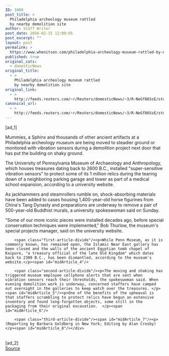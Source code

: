 ```yaml
---
ID: 1008
post_title: >
  Philadelphia archeology museum rattled
  by nearby demolition site
author: Staff Writer
post_date: 2016-02-15 12:00:05
post_excerpt: ""
layout: post
permalink: >
  https://www.whenitson.com/philadelphia-archeology-museum-rattled-by-nearby-demolition-site/
published: true
original_cats:
  - domesticNews
original_title:
  - >
    Philadelphia archeology museum rattled
    by nearby demolition site
original_link:
  - >
    http://feeds.reuters.com/~r/Reuters/domesticNews/~3/R-NeGf86SsE/story01.htm
canonical_url:
  - >
    http://feeds.reuters.com/~r/Reuters/domesticNews/~3/R-NeGf86SsE/story01.htm
---
```

 [ad_1]
<br><div id="articleText">
<span id="midArticle_start"/>

<span class="focusParagraph" readability="5"><p><span class="articleLocatio&lt;/span&gt;n">Mummies, a Sphinx and thousands of other ancient artifacts at a Philadelphia archeology museum are being moved to steadier ground or monitored with vibration sensors during a demolition project next door that has put the building on shaky ground.</span></p></span><span id="midArticle_0"/><p>The University of Pennsylvania Museum of Archaeology and Anthropology, which houses treasures dating back to 2600 B.C., installed "super-sensitive vibration sensors" to protect some of its 1 million relics during the tearing down of a neighboring parking garage and tower as part of a medical school expansion, according to a university website.</p><span id="midArticle_1"/><p>As jackhammers and steamrollers rumble on, shock-absorbing materials have been added to cases housing 1,400-year-old horse figurines from China's Tang Dynasty and preparations are underway to remove a pair of 500-year-old Buddhist murals, a university spokeswoman said on Sunday.</p><span id="midArticle_2"/><p>"Some of our more iconic pieces were installed decades ago, before special conservation techniques were implemented," Bob Thurlow, the museum's special projects manager, said on the university website.</p><span id="midArticle_3"/>
        
        <span class="first-article-divide"/><p>While Penn Museum, as it is commonly known, has remained open, the Islamic Near East gallery has been closed and the walls of the ancient Egyptian tomb chapel of Kaipure, "a treasury official of the late Old Kingdom" which dates back to 2300 B.C., has been dismantled, according to the museum's website.</p><span id="midArticle_4"/>
        
        <span class="second-article-divide"/><p>The moving and shaking has triggered museum employee cellphone alerts that are sent when vibration sensors reach their thresholds, the spokeswoman said. When evening demolition work is underway, concerned staffers have camped out overnight in the galleries to keep watch over the treasures. </p><span id="midArticle_5"/><p>One of the benefits of the upheaval is that staffers scrambling to protect relics have begun an extensive inventory and found long-forgotten objects, some still in the packaging from their original excavation.  </p><span id="midArticle_6"/>
        
        <span class="third-article-divide"/><span id="midArticle_7"/><p> (Reporting by Barbara Goldberg in New York; Editing by Alan Crosby)</p><span id="midArticle_8"/></div>
<br>[ad_2]
<br><a href="http://feeds.reuters.com/~r/Reuters/domesticNews/~3/R-NeGf86SsE/story01.htm">Source </a>